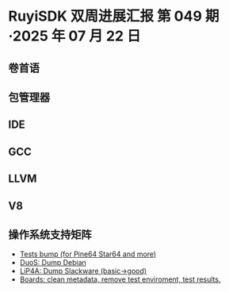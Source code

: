 # RuyiSDK 双周进展汇报  第 049 期·2025 年 07 月 22 日

## 卷首语

## 包管理器

## IDE

## GCC

## LLVM

## V8

## 操作系统支持矩阵

- [Tests bump (for Pine64 Star64 and more)](https://github.com/ruyisdk/support-matrix/pull/342)
- [DuoS: Dump Debian](https://github.com/ruyisdk/support-matrix/pull/343)
- [LiP4A: Dump Slackware (basic->good)](https://github.com/ruyisdk/support-matrix/pull/344)
- [Boards: clean metadata, remove test enviroment, test results. ](https://github.com/ruyisdk/support-matrix/pull/345)
